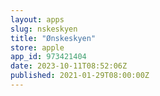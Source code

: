 ```yaml
---
layout: apps
slug: nskeskyen
title: "Ønskeskyen"
store: apple
app_id: 973421404
date: 2023-10-11T08:52:06Z
published: 2021-01-29T08:00:00Z
---
```

